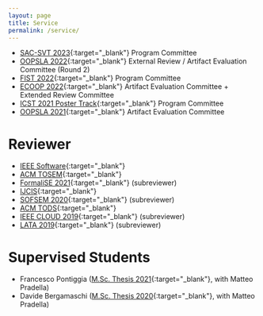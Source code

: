 ```yaml
---
layout: page
title: Service
permalink: /service/
---
```


- [SAC-SVT 2023](http://logimics.mics.centralesupelec.fr/en/SAC-SVT-2023){:target="_blank"} Program Committee
- [OOPSLA 2022](https://2022.splashcon.org/track/splash-2022-oopsla){:target="_blank"} External Review / Artifact Evaluation Committee (Round 2)
- [FIST 2022](https://sites.google.com/view/fist-2022/home){:target="_blank"} Program Committee
- [ECOOP 2022](https://2022.ecoop.org/){:target="_blank"} Artifact Evaluation Committee + Extended Review Committee
- [ICST 2021 Poster Track](https://icst2022.vrain.upv.es/track/icst-2022-posters){:target="_blank"} Program Committee
- [OOPSLA 2021](https://2021.splashcon.org/track/splash-2021-Artifacts){:target="_blank"} Artifact Evaluation Committee


# Reviewer

- [IEEE Software](https://www.computer.org/csdl/magazine/so){:target="_blank"}
- [ACM TOSEM](https://dl.acm.org/journal/tosem){:target="_blank"}
- [FormaliSE 2021](https://conf.researchr.org/home/Formalise-2021){:target="_blank"} (subreviewer)
- [IJCIS](https://www.worldscientific.com/worldscinet/ijcis){:target="_blank"}
- [SOFSEM 2020](https://cyprusconferences.org/sofsem2020/){:target="_blank"} (subreviewer)
- [ACM TODS](https://dl.acm.org/journal/tods){:target="_blank"}
- [IEEE CLOUD 2019](https://conferences.computer.org/cloud/2019/){:target="_blank"} (subreviewer)
- [LATA 2019](https://irdta.eu/LATA2019/){:target="_blank"} (subreviewer)


# Supervised Students

- Francesco Pontiggia ([M.Sc. Thesis 2021](http://hdl.handle.net/10589/176028){:target="_blank"}, with Matteo Pradella)
- Davide Bergamaschi ([M.Sc. Thesis 2020](http://hdl.handle.net/10589/164972){:target="_blank"}, with Matteo Pradella)
